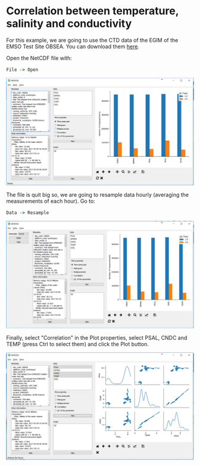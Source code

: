 # Correlation between temperature, salinity and conductivity

For this example, we are going to use the CTD data of the EGIM of the EMSO Test Site OBSEA. You can download them [here](http://193.144.35.225/data/obsea/OS_OBSEA_2016120120170426_R_37-14998.nc).

Open the NetCDF file with:

```cmd
File -> Open
```

![Open OBSEA data](../img/examples/open-obsea-data.PNG)

The file is quit big so, we are going to resample data hourly (averaging the measurements of each hour). Go to:

```cmd
Data -> Resample
```

![Resample data](../img/examples/resample-obsea-data.PNG)

Finally, select "Correlation" in the Plot properties, select PSAL, CNDC and TEMP (press Ctrl to select them) and click the Plot button.

![Correlation](../img/examples/correlation-temp-psal-cond.PNG)
